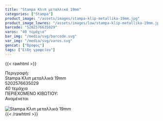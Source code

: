 ```yaml
---
title: "Stampa Κλιπ μεταλλικά 19mm"
categories: ["Stampa"]
product_image: "/assets/images/stampa-klip-metallika-19mm.jpg"
product_image_lowres: "/assets/images/low/stampa-klip-metallika-19mm.jpg"
barcode: "5202576635029"
varos: "40 τεμάχια"
bar_img: "/media/svg/barcode.svg"
var_img: "/media/svg/varos.svg"
gencat: ["Όροφος"]
tags: ["Είδη γραφείου"]
---
```

{{< rawhtml >}}

<div class="sload656"><div class="product"><div id="sistatika">Περιγραφή:</div><div class="alltext">Stampa Κλιπ μεταλλικά 19mm</div><div id="barcode"><div id="barimage1"></div><span id="bartext">5202576635029</span></div><div id="varos"><div id="temimg"></div><span id="varostext">40 τεμάχια</span></div><div id="kivotio">ΠΕΡΙΕΧΟΜΕΝΟ ΚΙΒΩΤΙΟΥ:<br>Αναμένεται</div><br><div class="pimg"><img alt="Stampa Κλιπ μεταλλικά 19mm" title="Stampa Κλιπ μεταλλικά 19mm" src="/assets/images/stampa-klip-metallika-19mm.jpg"></div></div></div>
{{< /rawhtml >}}



